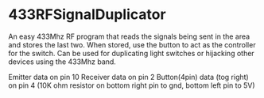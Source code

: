 # 433RFSignalDuplicator

An easy 433Mhz RF program that reads the signals being sent in the area and stores the last two.
When stored, use the button to act as the controller for the switch.
Can be used for duplicating light switches or hijacking other devices using the 433Mhz band.

Emitter data on pin 10
Receiver data on pin 2
Button(4pin) data (tog right) on pin 4 (10K ohm resistor on bottom right pin to gnd, bottom left pin to 5V)
